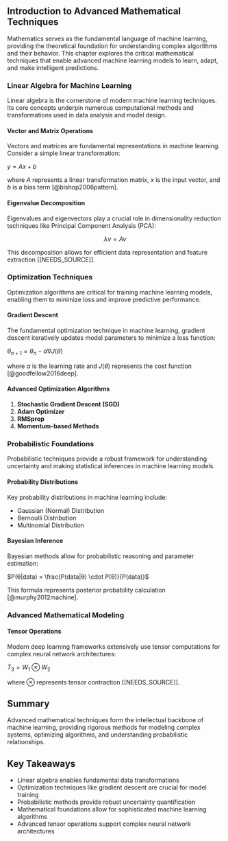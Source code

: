 ## Introduction to Advanced Mathematical Techniques

Mathematics serves as the fundamental language of machine learning, providing the theoretical foundation for understanding complex algorithms and their behavior. This chapter explores the critical mathematical techniques that enable advanced machine learning models to learn, adapt, and make intelligent predictions.

### Linear Algebra for Machine Learning

Linear algebra is the cornerstone of modern machine learning techniques. Its core concepts underpin numerous computational methods and transformations used in data analysis and model design.

#### Vector and Matrix Operations

Vectors and matrices are fundamental representations in machine learning. Consider a simple linear transformation:

$y = Ax + b$

where $A$ represents a linear transformation matrix, $x$ is the input vector, and $b$ is a bias term [@bishop2006pattern].

#### Eigenvalue Decomposition

Eigenvalues and eigenvectors play a crucial role in dimensionality reduction techniques like Principal Component Analysis (PCA):

$$\lambda v = Av$$

This decomposition allows for efficient data representation and feature extraction [[NEEDS_SOURCE]].

### Optimization Techniques

Optimization algorithms are critical for training machine learning models, enabling them to minimize loss and improve predictive performance.

#### Gradient Descent

The fundamental optimization technique in machine learning, gradient descent iteratively updates model parameters to minimize a loss function:

$\theta_{n+1} = \theta_n - \alpha \nabla J(\theta)$

where $\alpha$ is the learning rate and $J(\theta)$ represents the cost function [@goodfellow2016deep].

#### Advanced Optimization Algorithms

1. **Stochastic Gradient Descent (SGD)**
2. **Adam Optimizer**
3. **RMSprop**
4. **Momentum-based Methods**

### Probabilistic Foundations

Probabilistic techniques provide a robust framework for understanding uncertainty and making statistical inferences in machine learning models.

#### Probability Distributions

Key probability distributions in machine learning include:
- Gaussian (Normal) Distribution
- Bernoulli Distribution
- Multinomial Distribution

#### Bayesian Inference

Bayesian methods allow for probabilistic reasoning and parameter estimation:

$P(θ|data) = \frac{P(data|θ) \cdot P(θ)}{P(data)}$

This formula represents posterior probability calculation [@murphy2012machine].

### Advanced Mathematical Modeling

#### Tensor Operations

Modern deep learning frameworks extensively use tensor computations for complex neural network architectures:

$T_3 = W_1 \otimes W_2$

where $\otimes$ represents tensor contraction [[NEEDS_SOURCE]].

## Summary

Advanced mathematical techniques form the intellectual backbone of machine learning, providing rigorous methods for modeling complex systems, optimizing algorithms, and understanding probabilistic relationships.

## Key Takeaways

- Linear algebra enables fundamental data transformations
- Optimization techniques like gradient descent are crucial for model training
- Probabilistic methods provide robust uncertainty quantification
- Mathematical foundations allow for sophisticated machine learning algorithms
- Advanced tensor operations support complex neural network architectures